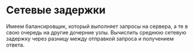 # Сетевые задержки

Имеем балансировщик, который выполняет запросы на сервера, а те в свою очередь на другие дочерние узлы. 
Вычислить среднюю сетевую задержку через разницу между отправкой запроса и получением ответа. 